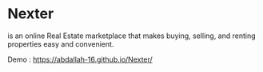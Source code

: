 # Nexter

is an online Real Estate marketplace that makes buying, selling, and renting properties easy and convenient. 

Demo : https://abdallah-16.github.io/Nexter/
